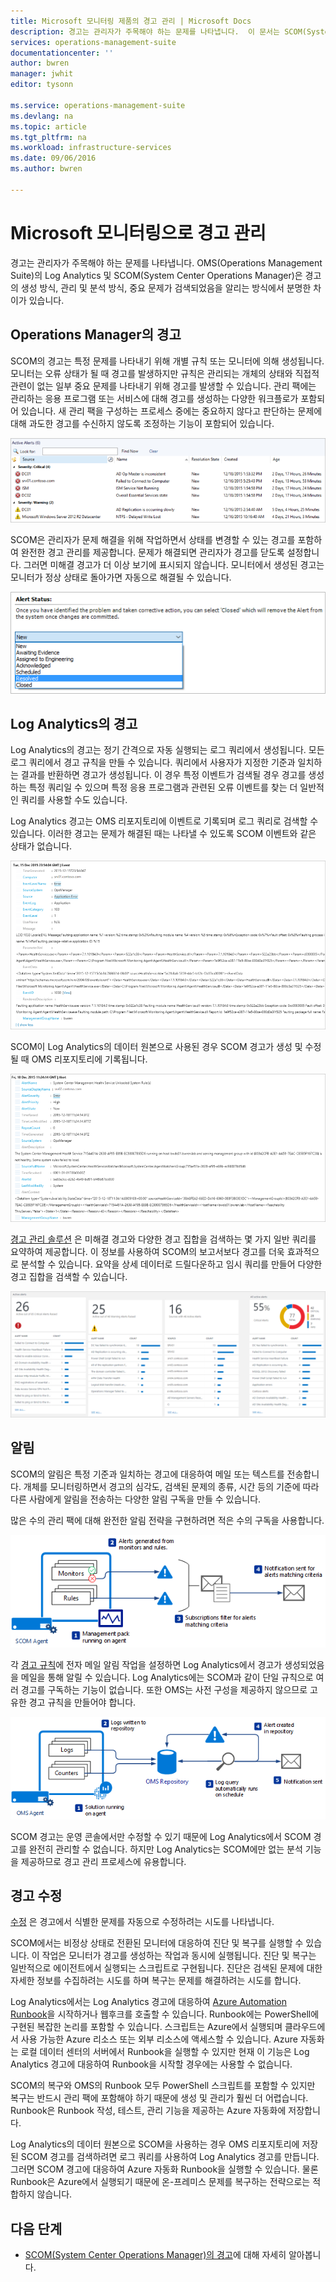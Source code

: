 ```yaml
---
title: Microsoft 모니터링 제품의 경고 관리 | Microsoft Docs
description: 경고는 관리자가 주목해야 하는 문제를 나타냅니다.  이 문서는 SCOM(System Center Operations Manager)과 Log Analytics에서 경고를 생성 및 관리하는 방식의 차이에 대해 설명하며 하이브리드 경고 관리 전략에 두 가지 제품을 활용하는 모범 사례를 제공합니다.
services: operations-management-suite
documentationcenter: ''
author: bwren
manager: jwhit
editor: tysonn

ms.service: operations-management-suite
ms.devlang: na
ms.topic: article
ms.tgt_pltfrm: na
ms.workload: infrastructure-services
ms.date: 09/06/2016
ms.author: bwren

---
```

# <a name="managing-alerts-with-microsoft-monitoring"></a>Microsoft 모니터링으로 경고 관리
경고는 관리자가 주목해야 하는 문제를 나타냅니다.  OMS(Operations Management Suite)의 Log Analytics 및 SCOM(System Center Operations Manager)은 경고의 생성 방식, 관리 및 분석 방식, 중요 문제가 검색되었음을 알리는 방식에서 분명한 차이가 있습니다.

## <a name="alerts-in-operations-manager"></a>Operations Manager의 경고
SCOM의 경고는 특정 문제를 나타내기 위해 개별 규칙 또는 모니터에 의해 생성됩니다.  모니터는 오류 상태가 될 때 경고를 발생하지만 규칙은 관리되는 개체의 상태와 직접적 관련이 없는 일부 중요 문제를 나타내기 위해 경고를 발생할 수 있습니다.  관리 팩에는 관리하는 응용 프로그램 또는 서비스에 대해 경고를 생성하는 다양한 워크플로가 포함되어 있습니다.  새 관리 팩을 구성하는 프로세스 중에는 중요하지 않다고 판단하는 문제에 대해 과도한 경고를 수신하지 않도록 조정하는 기능이 포함되어 있습니다.

![SCOM 경고 보기](media/operations-management-suite-monitoring-alerts/scom-alert-view.png)

SCOM은 관리자가 문제 해결을 위해 작업하면서 상태를 변경할 수 있는 경고를 포함하여 완전한 경고 관리를 제공합니다.  문제가 해결되면 관리자가 경고를 닫도록 설정합니다. 그러면 미해결 경고가 더 이상 보기에 표시되지 않습니다.  모니터에서 생성된 경고는 모니터가 정상 상태로 돌아가면 자동으로 해결될 수 있습니다.

![경고 상태](media/operations-management-suite-monitoring-alerts/scom-alert-status.png)

## <a name="alerts-in-log-analytics"></a>Log Analytics의 경고
Log Analytics의 경고는 정기 간격으로 자동 실행되는 로그 쿼리에서 생성됩니다.  모든 로그 쿼리에서 경고 규칙을 만들 수 있습니다.  쿼리에서 사용자가 지정한 기준과 일치하는 결과를 반환하면 경고가 생성됩니다.  이 경우 특정 이벤트가 검색될 경우 경고를 생성하는 특정 쿼리일 수 있으며 특정 응용 프로그램과 관련된 오류 이벤트를 찾는 더 일반적인 쿼리를 사용할 수도 있습니다.

Log Analytics 경고는 OMS 리포지토리에 이벤트로 기록되며 로그 쿼리로 검색할 수 있습니다.  이러한 경고는 문제가 해결된 때는 나타낼 수 있도록 SCOM 이벤트와 같은 상태가 없습니다.

![OMS 경고](media/operations-management-suite-monitoring-alerts/oms-alert.png)

SCOM이 Log Analytics의 데이터 원본으로 사용된 경우 SCOM 경고가 생성 및 수정될 때 OMS 리포지토리에 기록됩니다.  

![SCOM 경고](media/operations-management-suite-monitoring-alerts/scom-alert.png)

[경고 관리 솔루션](http://technet.microsoft.com/library/mt484092.aspx) 은 미해결 경고와 다양한 경고 집합을 검색하는 몇 가지 일반 쿼리를 요약하여 제공합니다.  이 정보를 사용하여 SCOM의 보고서보다 경고를 더욱 효과적으로 분석할 수 있습니다.  요약을 상세 데이터로 드릴다운하고 임시 쿼리를 만들어 다양한 경고 집합을 검색할 수 있습니다.

![경고 관리 솔루션](media/operations-management-suite-monitoring-alerts/alert-management.png)

## <a name="notifications"></a>알림
SCOM의 알림은 특정 기준과 일치하는 경고에 대응하여 메일 또는 텍스트를 전송합니다.  개체를 모니터링하면서 경고의 심각도, 검색된 문제의 종류, 시간 등의 기준에 따라 다른 사람에게 알림을 전송하는 다양한 알림 구독을 만들 수 있습니다.

많은 수의 관리 팩에 대해 완전한 알림 전략을 구현하려면 적은 수의 구독을 사용합니다.

![SCOM 경고](media/operations-management-suite-monitoring-alerts/alerts-overview-scom.png)

각 [경고 규칙](http://technet.microsoft.com/library/mt614775.aspx)에 전자 메일 알림 작업을 설정하면 Log Analytics에서 경고가 생성되었음을 메일을 통해 알릴 수 있습니다.  Log Analytics에는 SCOM과 같이 단일 규칙으로 여러 경고를 구독하는 기능이 없습니다.  또한 OMS는 사전 구성을 제공하지 않으므로 고유한 경고 규칙을 만들어야 합니다.

![Log Analytics rudrh](media/operations-management-suite-monitoring-alerts/alerts-overview-oms.png)

SCOM 경고는 운영 콘솔에서만 수정할 수 있기 때문에 Log Analytics에서 SCOM 경고를 완전히 관리할 수 없습니다.  하지만 Log Analytics는 SCOM에만 없는 분석 기능을 제공하므로 경고 관리 프로세스에 유용합니다.

## <a name="alert-remediation"></a>경고 수정
[수정](http://technet.microsoft.com/library/mt614775.aspx) 은 경고에서 식별한 문제를 자동으로 수정하려는 시도를 나타냅니다.

SCOM에서는 비정상 상태로 전환된 모니터에 대응하여 진단 및 복구를 실행할 수 있습니다.  이 작업은 모니터가 경고를 생성하는 작업과 동시에 실행됩니다.  진단 및 복구는 일반적으로 에이전트에서 실행되는 스크립트로 구현됩니다.  진단은 검색된 문제에 대한 자세한 정보를 수집하려는 시도를 하며 복구는 문제를 해결하려는 시도를 합니다.

Log Analytics에서는 Log Analytics 경고에 대응하여 [Azure Automation Runbook](https://azure.microsoft.com/documentation/services/automation/)을 시작하거나 웹후크를 호출할 수 있습니다.  Runbook에는 PowerShell에 구현된 복잡한 논리를 포함할 수 있습니다.  스크립트는 Azure에서 실행되며 클라우드에서 사용 가능한 Azure 리소스 또는 외부 리소스에 액세스할 수 있습니다.  Azure 자동화는 로컬 데이터 센터의 서버에서 Runbook을 실행할 수 있지만 현재 이 기능은 Log Analytics 경고에 대응하여 Runbook을 시작할 경우에는 사용할 수 없습니다.

SCOM의 복구와 OMS의 Runbook 모두 PowerShell 스크립트를 포함할 수 있지만 복구는 반드시 관리 팩에 포함해야 하기 때문에 생성 및 관리가 훨씬 더 어렵습니다.  Runbook은 Runbook 작성, 테스트, 관리 기능을 제공하는 Azure 자동화에 저장합니다.

Log Analytics의 데이터 원본으로 SCOM을 사용하는 경우 OMS 리포지토리에 저장된 SCOM 경고를 검색하려면 로그 쿼리를 사용하여 Log Analytics 경고를 만듭니다.  그러면 SCOM 경고에 대응하여 Azure 자동화 Runbook을 실행할 수 있습니다.  물론 Runbook은 Azure에서 실행되기 때문에 온-프레미스 문제를 복구하는 전략으로는 적합하지 않습니다.

## <a name="next-steps"></a>다음 단계
* [SCOM(System Center Operations Manager)의 경고](https://technet.microsoft.com/library/hh212913.aspx)에 대해 자세히 알아봅니다.

<!--HONumber=Oct16_HO2-->


